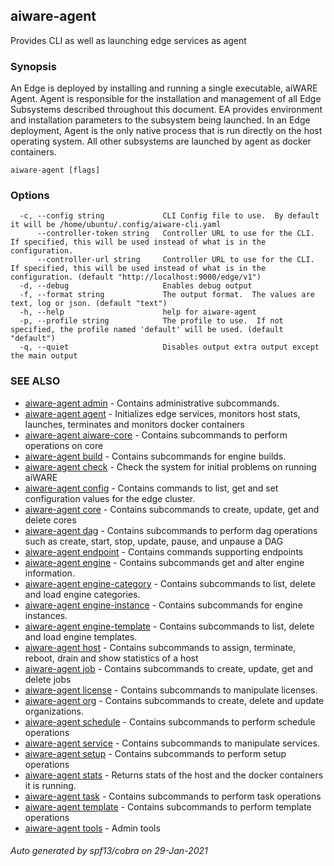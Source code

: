 ## aiware-agent

Provides CLI as well as launching edge services as agent

### Synopsis

An Edge is deployed by installing and running a single executable, aiWARE Agent.  Agent is responsible
for the installation and management of all Edge Subsystems described throughout this document.
EA provides environment and installation parameters to the subsystem being launched.
In an Edge deployment, Agent is the only native process that is run directly on the host operating system.
All other subsystems are launched by agent as docker containers.

```
aiware-agent [flags]
```

### Options

```
  -c, --config string             CLI Config file to use.  By default it will be /home/ubuntu/.config/aiware-cli.yaml
      --controller-token string   Controller URL to use for the CLI.  If specified, this will be used instead of what is in the configuration.
      --controller-url string     Controller URL to use for the CLI.  If specified, this will be used instead of what is in the configuration. (default "http://localhost:9000/edge/v1")
  -d, --debug                     Enables debug output
  -f, --format string             The output format.  The values are text, log or json. (default "text")
  -h, --help                      help for aiware-agent
  -p, --profile string            The profile to use.  If not specified, the profile named 'default' will be used. (default "default")
  -q, --quiet                     Disables output extra output except the main output
```

### SEE ALSO

* [aiware-agent admin](/cli/aiware-agent_admin.md)	 - Contains administrative subcommands.
* [aiware-agent agent](/cli/aiware-agent_agent.md)	 - Initializes edge services, monitors host stats, launches, terminates and monitors docker containers
* [aiware-agent aiware-core](/cli/aiware-agent_aiware-core.md)	 - Contains subcommands to perform operations on core
* [aiware-agent build](/cli/aiware-agent_build.md)	 - Contains subcommands for engine builds.
* [aiware-agent check](/cli/aiware-agent_check.md)	 - Check the system for initial problems on running aiWARE
* [aiware-agent config](/cli/aiware-agent_config.md)	 - Contains commands to list, get and set configuration values for the edge cluster.
* [aiware-agent core](/cli/aiware-agent_core.md)	 - Contains subcommands to create, update, get and delete cores
* [aiware-agent dag](/cli/aiware-agent_dag.md)	 - Contains subcommands to perform dag operations such as create, start, stop, update, pause, and unpause a DAG
* [aiware-agent endpoint](/cli/aiware-agent_endpoint.md)	 - Contains commands supporting endpoints
* [aiware-agent engine](/cli/aiware-agent_engine.md)	 - Contains subcommands get and alter engine information.
* [aiware-agent engine-category](/cli/aiware-agent_engine-category.md)	 - Contains subcommands to list, delete and load engine categories.
* [aiware-agent engine-instance](/cli/aiware-agent_engine-instance.md)	 - Contains subcommands for engine instances.
* [aiware-agent engine-template](/cli/aiware-agent_engine-template.md)	 - Contains subcommands to list, delete and load engine templates.
* [aiware-agent host](/cli/aiware-agent_host.md)	 - Contains subcommands to assign, terminate, reboot, drain and show statistics of a host
* [aiware-agent job](/cli/aiware-agent_job.md)	 - Contains subcommands to create, update, get and delete jobs
* [aiware-agent license](/cli/aiware-agent_license.md)	 - Contains subcommands to manipulate licenses.
* [aiware-agent org](/cli/aiware-agent_org.md)	 - Contains subcommands to create, delete and update organizations.
* [aiware-agent schedule](/cli/aiware-agent_schedule.md)	 - Contains subcommands to perform schedule operations
* [aiware-agent service](/cli/aiware-agent_service.md)	 - Contains subcommands to manipulate services.
* [aiware-agent setup](/cli/aiware-agent_setup.md)	 - Contains subcommands to perform setup operations
* [aiware-agent stats](/cli/aiware-agent_stats.md)	 - Returns stats of the host and the docker containers it is running.
* [aiware-agent task](/cli/aiware-agent_task.md)	 - Contains subcommands to perform task operations
* [aiware-agent template](/cli/aiware-agent_template.md)	 - Contains subcommands to perform template operations
* [aiware-agent tools](/cli/aiware-agent_tools.md)	 - Admin tools

###### Auto generated by spf13/cobra on 29-Jan-2021
